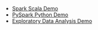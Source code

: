* [Spark Scala Demo](https://app.zepl.com/viewer/notebooks/bm90ZTovL2p1YW4uY2FybG9zLm1hbGRvbmFkby5iZWx0cmFuQGdtYWlsLmNvbS81NDU2MTJmZTkxYjY0OTI4OTg4MmRhY2VhZDgyNTlmMi9ub3RlLmpzb24)
* [PySpark Python Demo](https://app.zepl.com/viewer/notebooks/bm90ZTovL2p1YW4uY2FybG9zLm1hbGRvbmFkby5iZWx0cmFuQGdtYWlsLmNvbS80OGRjNDE2MDZkYTE0NGFlYmIxNTcwNmUxNGQ0NmE4MS9ub3RlLmpzb24)
* [Exploratory Data Analysis Demo](https://app.zepl.com/viewer/notebooks/bm90ZTovL2p1YW4uY2FybG9zLm1hbGRvbmFkby5iZWx0cmFuQGdtYWlsLmNvbS9hMGM3NGVlY2IzMmE0ZTUzOWFiMzI3NmVjYjdkMTU1ZC9ub3RlLmpzb24)
